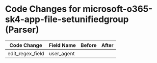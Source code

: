 # Code Changes for microsoft-o365-sk4-app-file-setunifiedgroup (Parser)

| Code Change | Field Name | Before | After |
|-------------|------------|--------|-------|
| edit_regex_field | user_agent |  |  |